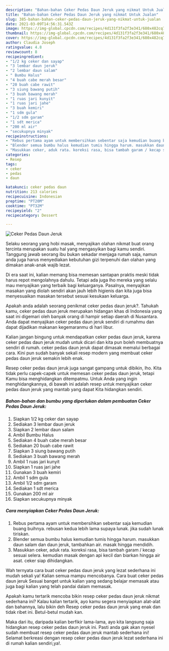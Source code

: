 ```yaml
---
description: "Bahan-bahan Ceker Pedas Daun Jeruk yang nikmat Untuk Jualan"
title: "Bahan-bahan Ceker Pedas Daun Jeruk yang nikmat Untuk Jualan"
slug: 385-bahan-bahan-ceker-pedas-daun-jeruk-yang-nikmat-untuk-jualan
date: 2021-03-09T14:56:31.543Z
image: https://img-global.cpcdn.com/recipes/4d131f3fa2f3e341/680x482cq70/ceker-pedas-daun-jeruk-foto-resep-utama.jpg
thumbnail: https://img-global.cpcdn.com/recipes/4d131f3fa2f3e341/680x482cq70/ceker-pedas-daun-jeruk-foto-resep-utama.jpg
cover: https://img-global.cpcdn.com/recipes/4d131f3fa2f3e341/680x482cq70/ceker-pedas-daun-jeruk-foto-resep-utama.jpg
author: Claudia Joseph
ratingvalue: 4.8
reviewcount: 8
recipeingredient:
- "1/2 kg ceker dan sayap"
- "3 lembar daun jeruk"
- "2 lembar daun salam"
- " Bumbu Halus"
- "4 buah cabe merah besar"
- "20 buah cabe rawit"
- "3 siung bawang putih"
- "3 buah bawang merah"
- "1 ruas jari kunyit"
- "1 ruas jari jahe"
- "3 buah kemiri"
- "1 sdm gula"
- "1/2 sdm garam"
- "1 sdt merica"
- "200 ml air"
- "secukupnya minyak"
recipeinstructions:
- "Rebus pertama ayam untuk membersihkan sebentar saja kemudian buang buihnya. rebusan kedua lebih lama supaya lunak. jika sudah lunak tiriskan."
- "Blender semua bumbu halus kemudian tumis hingga harum. masukkan daun salam dan daun jeruk, tambahkan air. masak hingga mendidih."
- "Masukkan ceker, aduk rata. koreksi rasa, bisa tambah garam / kecap sesuai selera. kemudian masak dengan api kecil dan biarkan hingga air asat. ceker siap dihidangkan."
categories:
- Resep
tags:
- ceker
- pedas
- daun

katakunci: ceker pedas daun 
nutrition: 213 calories
recipecuisine: Indonesian
preptime: "PT20M"
cooktime: "PT32M"
recipeyield: "2"
recipecategory: Dessert

---
```



![Ceker Pedas Daun Jeruk](https://img-global.cpcdn.com/recipes/4d131f3fa2f3e341/680x482cq70/ceker-pedas-daun-jeruk-foto-resep-utama.jpg)

Selaku seorang yang hobi masak, menyajikan olahan nikmat buat orang tercinta merupakan suatu hal yang mengasyikan bagi kamu sendiri. Tanggung jawab seorang ibu bukan sekadar menjaga rumah saja, namun anda juga harus menyediakan kebutuhan gizi terpenuhi dan olahan yang dimakan anak-anak wajib lezat.

Di era  saat ini, kalian memang bisa memesan santapan praktis meski tidak harus repot mengolahnya dahulu. Tetapi ada juga lho mereka yang selalu mau menyajikan yang terbaik bagi keluarganya. Pasalnya, menyajikan masakan yang diolah sendiri akan jauh lebih higienis dan kita juga bisa menyesuaikan masakan tersebut sesuai kesukaan keluarga. 



Apakah anda adalah seorang penikmat ceker pedas daun jeruk?. Tahukah kamu, ceker pedas daun jeruk merupakan hidangan khas di Indonesia yang saat ini digemari oleh banyak orang di hampir setiap daerah di Nusantara. Anda dapat menyajikan ceker pedas daun jeruk sendiri di rumahmu dan dapat dijadikan makanan kegemaranmu di hari libur.

Kalian jangan bingung untuk mendapatkan ceker pedas daun jeruk, karena ceker pedas daun jeruk mudah untuk dicari dan kita pun boleh membuatnya sendiri di rumah. ceker pedas daun jeruk dapat dimasak memalui berbagai cara. Kini pun sudah banyak sekali resep modern yang membuat ceker pedas daun jeruk semakin lebih enak.

Resep ceker pedas daun jeruk juga sangat gampang untuk dibikin, lho. Kita tidak perlu capek-capek untuk memesan ceker pedas daun jeruk, tetapi Kamu bisa menghidangkan ditempatmu. Untuk Anda yang ingin menghidangkannya, di bawah ini adalah resep untuk menyajikan ceker pedas daun jeruk yang mantab yang dapat Kita hidangkan sendiri.

<!--inarticleads1-->

##### Bahan-bahan dan bumbu yang diperlukan dalam pembuatan Ceker Pedas Daun Jeruk:

1. Siapkan 1/2 kg ceker dan sayap
1. Sediakan 3 lembar daun jeruk
1. Siapkan 2 lembar daun salam
1. Ambil  Bumbu Halus
1. Sediakan 4 buah cabe merah besar
1. Sediakan 20 buah cabe rawit
1. Siapkan 3 siung bawang putih
1. Sediakan 3 buah bawang merah
1. Ambil 1 ruas jari kunyit
1. Siapkan 1 ruas jari jahe
1. Gunakan 3 buah kemiri
1. Ambil 1 sdm gula
1. Ambil 1/2 sdm garam
1. Sediakan 1 sdt merica
1. Gunakan 200 ml air
1. Siapkan secukupnya minyak




<!--inarticleads2-->

##### Cara menyiapkan Ceker Pedas Daun Jeruk:

1. Rebus pertama ayam untuk membersihkan sebentar saja kemudian buang buihnya. rebusan kedua lebih lama supaya lunak. jika sudah lunak tiriskan.
1. Blender semua bumbu halus kemudian tumis hingga harum. masukkan daun salam dan daun jeruk, tambahkan air. masak hingga mendidih.
1. Masukkan ceker, aduk rata. koreksi rasa, bisa tambah garam / kecap sesuai selera. kemudian masak dengan api kecil dan biarkan hingga air asat. ceker siap dihidangkan.




Wah ternyata cara buat ceker pedas daun jeruk yang lezat sederhana ini mudah sekali ya! Kalian semua mampu mencobanya. Cara buat ceker pedas daun jeruk Sesuai banget untuk kalian yang sedang belajar memasak atau juga bagi kalian yang telah pandai dalam memasak.

Apakah kamu tertarik mencoba bikin resep ceker pedas daun jeruk nikmat sederhana ini? Kalau kalian tertarik, ayo kamu segera menyiapkan alat-alat dan bahannya, lalu bikin deh Resep ceker pedas daun jeruk yang enak dan tidak ribet ini. Betul-betul mudah kan. 

Maka dari itu, daripada kalian berfikir lama-lama, ayo kita langsung saja hidangkan resep ceker pedas daun jeruk ini. Pasti anda gak akan nyesel sudah membuat resep ceker pedas daun jeruk mantab sederhana ini! Selamat berkreasi dengan resep ceker pedas daun jeruk lezat sederhana ini di rumah kalian sendiri,ya!.

